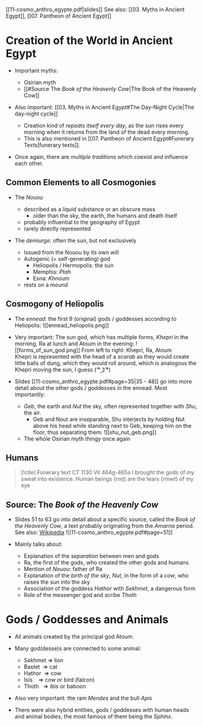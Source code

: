 [[11-cosmo_anthro_egypte.pdf|slides]]
See also: [[03. Myths in Ancient Egypt]], [[07. Pantheon of Ancient Egypt]]

# Creation of the World in Ancient Egypt
- Important myths:
	- Osirian myth
	- [[#Source The *Book of the Heavenly Cow*|The Book of the Heavenly Cow]]
	  <br>

- Also important: [[03. Myths in Ancient Egypt#The Day-Night Cycle|The day-night cycle]]
	- Creation kind of *repeats itself every day*, as the sun rises every morning when it returns from the land of the dead every morning.
	- This is also mentioned in [[07. Pantheon of Ancient Egypt#Funerary Texts|funerary texts]].
	  <br>

- Once again, there are *multiple traditions* which coexist and influence each other.

## Common Elements to all Cosmogonies
- The *Nouou*
	- described as a liquid substance or an obscure mass
		- older than the sky, the earth, the humans and death itself
	- probably influential to the geography of Egypt
	- rarely directly represented
	  <br>

- The *demiurge*: often the sun, but not exclusively
	- Issued from the Nouou by its own will
	- Autogenic (= self-generating) god
		- Heliopolis / Hermopolis: the sun
		- Memphis: *Ptah*
		- Esna: *Khnoum*
	- rests on a mound

## Cosmogony of Heliopolis
- The *ennead*: the first 9 (original) gods / goddesses according to Heliopolis:
  ![[ennead_heliopolis.png]]
  <br>

- Very important: The sun god, which has multiple forms, *Khepri* in the morning, Ra at lunch and Atoum in the evening:
  ![[forms_of_sun_god.png]]
  From left to right: Khepri, Ra, Atoum
  <br>
  Khepri is represented with the head of a *scarab* as they would create little balls of dung, which they would roll around, which is analogous the Khepri moving the sun, I guess ( ͡° ͜ʖ ͡°)
  <br>

- Slides [[11-cosmo_anthro_egypte.pdf#page=35|35 - 48]] go into more detail about the other gods / goddesses in the ennead.
  Most importantly:
	- *Geb*, the earth and *Nut* the sky, often represented together with *Shu*, the air.
		- Geb and Nout are inseparable, Shu interjects by holding Nut above his head while standing next to Geb, keeping him on the floor, thus separating them:
		  ![[shu_nut_geb.png]]
		  <br>
	- The whole Osirian myth thingy once again

## Humans
> [!cite] Funerary text CT 1130 VII 464g-465a
>  I brought the gods of my sweat into existence. Human beings (*rmṯ*) are the tears (*rmwt*) of my eye


## Source: The *Book of the Heavenly Cow*
- Slides 51 to 63 go into detail about a specific source, called the *Book of the Heavenly Cow*, a text probably originating from the *Amarna* period. See also: [Wikipedia](https://en.wikipedia.org/wiki/Book_of_the_Heavenly_Cow)
  ![[11-cosmo_anthro_egypte.pdf#page=51]]
  <br>

- Mainly talks about:
	- Explanation of the *separation* between men and gods
	- Ra, the first of the gods, who created the other gods and humans
	- Mention of *Nouou*: father of Ra
	- Explanation of the *birth of the sky*, *Nut*, in the form of a *cow*, who raises the sun into the sky
	- Association of the goddess *Hathor* with *Sekhmet*, a dangerous form
	- Role of the messenger god and scribe *Thoth*

# Gods / Goddesses and Animals
- All animals created by the principal god Atoum.
- Many god(desse)s are connected to some animal:
	- Sekhmet => lion
	- Bastet &nbsp;=> cat
	- Hathor &nbsp;=> cow
	- Isis &nbsp; &nbsp;=> cow or bird (falcon)
	- Thoth &nbsp;&nbsp;=> ibis or baboon
	  <br>

- Also very important: the ram *Mendes* and the bull *Apis*
- There were also hybrid entities, gods / goddesses with human heads and animal bodies, the most famous of them being the *Sphinx*.